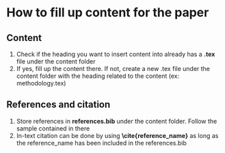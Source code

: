 # How to fill up content for the paper

## Content
1. Check if the heading you want to insert content into already has a **.tex** file under the content folder
2. If yes, fill up the content there. If not, create a new .tex file under the content folder with the heading related to the content (ex: methodology.tex)

## References and citation
1. Store references in **references.bib** under the content folder. Follow the sample contained in there
2. In-text citation can be done by using **\cite{reference_name}** as long as the reference_name has been included in the references.bib

